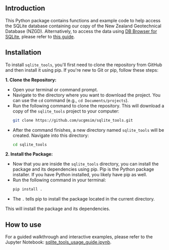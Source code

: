 ## Introduction

This Python package contains functions and example code to help access the SQLite 
database containing our copy of the New Zealand Geotechnical Database (NZGD).
Alternatively, to access the data using [DB Browser for SQLite](https://sqlitebrowser.org/), please 
refer to 
[this guide](https://wiki.canterbury.ac.nz/display/QuakeCore/Accessing+NZGD+data+in+our+SQLite+database).


## Installation

To install `sqlite_tools`, you'll first need to clone the repository from GitHub and 
then install it using pip. If you're new to Git or pip, follow these steps:

**1. Clone the Repository:**

   *   Open your terminal or command prompt.
   *   Navigate to the directory where you want to download the project. You can use 
   the `cd` command (e.g., `cd Documents/projects`).
   *   Run the following command to clone the repository. This will download a copy of 
   the `sqlite_tools` project to your computer:
       ```bash
       git clone https://github.com/ucgmsim/sqlite_tools.git
       ```
   *   After the command finishes, a new directory named `sqlite_tools` will be created. 
   Navigate into this directory:
       ```bash
       cd sqlite_tools
       ```

**2. Install the Package:**

   *   Now that you are inside the `sqlite_tools` directory, you can install the package 
   and its dependencies using pip. Pip is the Python package installer. If you have 
   Python installed, you likely have pip as well.
   *   Run the following command in your terminal:
       ```bash
       pip install .
       ```
   *   The `.` tells pip to install the package located in the current directory.

This will install the package and its dependencies.

## How to use

For a guided walkthrough and interactive examples, please refer to the Jupyter 
Notebook: [sqlite_tools_usage_guide.ipynb](./sqlite_tools_usage_guide.ipynb).